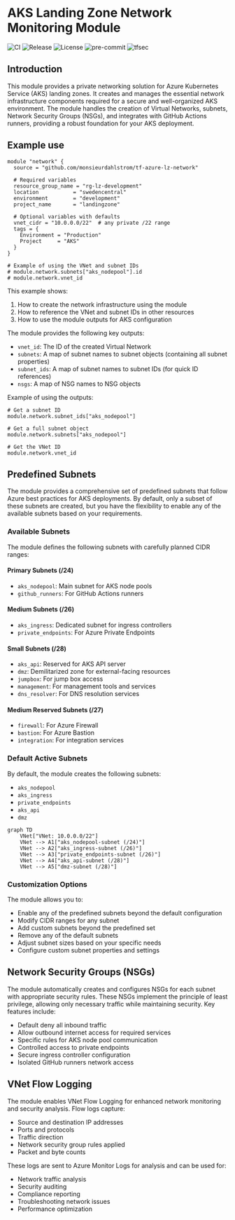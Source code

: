 # AKS Landing Zone Network Monitoring Module

![CI](https://github.com/monsieurdahlstrom/tf-azure-lz-network/actions/workflows/terraform-ci.yml/badge.svg)
![Release](https://img.shields.io/github/v/release/monsieurdahlstrom/tf-azure-lz-network)
![License](https://img.shields.io/github/license/monsieurdahlstrom/tf-azure-lz-network)
![pre-commit](https://img.shields.io/badge/pre--commit-enabled-brightgreen?logo=pre-commit)
![tfsec](https://img.shields.io/badge/security-scanned--by--tfsec-blueviolet?logo=github)

## Introduction

This module provides a private networking solution for Azure Kubernetes Service (AKS) landing zones. It creates and manages the essential network infrastructure components required for a secure and well-organized AKS environment. The module handles the creation of Virtual Networks, subnets, Network Security Groups (NSGs), and integrates with GitHub Actions runners, providing a robust foundation for your AKS deployment.

## Example use

```hcl
module "network" {
  source = "github.com/monsieurdahlstrom/tf-azure-lz-network"

  # Required variables
  resource_group_name = "rg-lz-development"
  location           = "swedencentral"
  environment        = "development"
  project_name       = "landingzone"

  # Optional variables with defaults
  vnet_cidr = "10.0.0.0/22"  # any private /22 range
  tags = {
    Environment = "Production"
    Project     = "AKS"
  }
}

# Example of using the VNet and subnet IDs
# module.network.subnets["aks_nodepool"].id
# module.network.vnet_id

```

This example shows:
1. How to create the network infrastructure using the module
2. How to reference the VNet and subnet IDs in other resources
3. How to use the module outputs for AKS configuration

The module provides the following key outputs:
- `vnet_id`: The ID of the created Virtual Network
- `subnets`: A map of subnet names to subnet objects (containing all subnet properties)
- `subnet_ids`: A map of subnet names to subnet IDs (for quick ID references)
- `nsgs`: A map of NSG names to NSG objects

Example of using the outputs:
```hcl
# Get a subnet ID
module.network.subnet_ids["aks_nodepool"]

# Get a full subnet object
module.network.subnets["aks_nodepool"]

# Get the VNet ID
module.network.vnet_id
```

## Predefined Subnets

The module provides a comprehensive set of predefined subnets that follow Azure best practices for AKS deployments. By default, only a subset of these subnets are created, but you have the flexibility to enable any of the available subnets based on your requirements.

### Available Subnets

The module defines the following subnets with carefully planned CIDR ranges:

#### Primary Subnets (/24)
- `aks_nodepool`: Main subnet for AKS node pools
- `github_runners`: For GitHub Actions runners

#### Medium Subnets (/26)
- `aks_ingress`: Dedicated subnet for ingress controllers
- `private_endpoints`: For Azure Private Endpoints

#### Small Subnets (/28)
- `aks_api`: Reserved for AKS API server
- `dmz`: Demilitarized zone for external-facing resources
- `jumpbox`: For jump box access
- `management`: For management tools and services
- `dns_resolver`: For DNS resolution services

#### Medium Reserved Subnets (/27)
- `firewall`: For Azure Firewall
- `bastion`: For Azure Bastion
- `integration`: For integration services

### Default Active Subnets

By default, the module creates the following subnets:
- `aks_nodepool`
- `aks_ingress`
- `private_endpoints`
- `aks_api`
- `dmz`

```mermaid
graph TD
    VNet["VNet: 10.0.0.0/22"]
    VNet --> A1["aks_nodepool-subnet (/24)"]
    VNet --> A2["aks_ingress-subnet (/26)"]
    VNet --> A3["private_endpoints-subnet (/26)"]
    VNet --> A4["aks_api-subnet (/28)"]
    VNet --> A5["dmz-subnet (/28)"]
```

### Customization Options

The module allows you to:
- Enable any of the predefined subnets beyond the default configuration
- Modify CIDR ranges for any subnet
- Add custom subnets beyond the predefined set
- Remove any of the default subnets
- Adjust subnet sizes based on your specific needs
- Configure custom subnet properties and settings

## Network Security Groups (NSGs)

The module automatically creates and configures NSGs for each subnet with appropriate security rules. These NSGs implement the principle of least privilege, allowing only necessary traffic while maintaining security. Key features include:

- Default deny all inbound traffic
- Allow outbound internet access for required services
- Specific rules for AKS node pool communication
- Controlled access to private endpoints
- Secure ingress controller configuration
- Isolated GitHub runners network access

## VNet Flow Logging

The module enables VNet Flow Logging for enhanced network monitoring and security analysis. Flow logs capture:
- Source and destination IP addresses
- Ports and protocols
- Traffic direction
- Network security group rules applied
- Packet and byte counts

These logs are sent to Azure Monitor Logs for analysis and can be used for:
- Network traffic analysis
- Security auditing
- Compliance reporting
- Troubleshooting network issues
- Performance optimization

